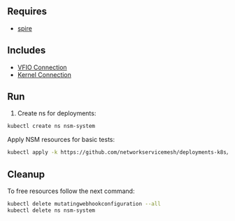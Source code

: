 ## Requires

- [spire](../spire)

## Includes

- [VFIO Connection](../use-cases/Vfio2Noop)
- [Kernel Connection](../use-cases/SriovKernel2Noop)

## Run

1. Create ns for deployments:
```bash
kubectl create ns nsm-system
```

Apply NSM resources for basic tests:
```bash
kubectl apply -k https://github.com/networkservicemesh/deployments-k8s/examples/sriov?ref=6da48eca15f7a0d3644d4bec3b09b64f94209119
```

## Cleanup

To free resources follow the next command:
```bash
kubectl delete mutatingwebhookconfiguration --all
kubectl delete ns nsm-system
```
